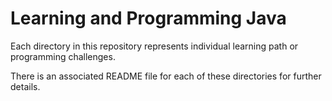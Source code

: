 # Learning and Programming Java

Each directory in this repository represents individual learning path or programming challenges.

There is an associated README file for each of these directories for further details.
